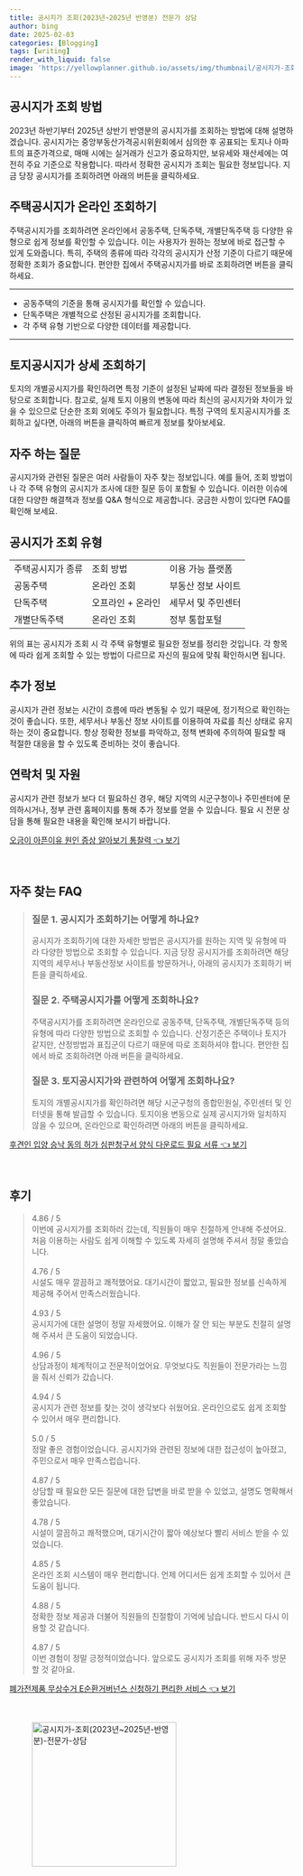 ```yaml
---
title: 공시지가 조회(2023년~2025년 반영분) 전문가 상담
author: bing
date: 2025-02-03
categories: [Blogging]
tags: [writing]
render_with_liquid: false
image: 'https://yellowplanner.github.io/assets/img/thumbnail/공시지가-조회(2023년~2025년-반영분)-전문가-상담.webp'
---
```



<h2 id='공시지가_조회_방법'>공시지가 조회 방법</h2>

<p>2023년 하반기부터 2025년 상반기 반영분의 공시지가를 조회하는 방법에 대해 설명하겠습니다. 공시지가는 중앙부동산가격공시위원회에서 심의한 후 공표되는 토지나 아파트의 표준가격으로, 매매 시에는 실거래가 신고가 중요하지만, 보유세와 재산세에는 여전히 주요 기준으로 작용합니다. 따라서 정확한 공시지가 조회는 필요한 정보입니다. 지금 당장 공시지가를 조회하려면 아래의 버튼을 클릭하세요.</p>

<h2 id='주택공시지가_온라인_조회'>주택공시지가 온라인 조회하기</h2>

<p>주택공시지가를 조회하려면 온라인에서 공동주택, 단독주택, 개별단독주택 등 다양한 유형으로 쉽게 정보를 확인할 수 있습니다. 이는 사용자가 원하는 정보에 바로 접근할 수 있게 도와줍니다. 특히, 주택의 종류에 따라 각각의 공시지가 산정 기준이 다르기 때문에 정확한 조회가 중요합니다. 편안한 집에서 주택공시지가를 바로 조회하려면 버튼을 클릭하세요.</p>

<hr />

<ul>
    <li>공동주택의 기준을 통해 공시지가를 확인할 수 있습니다.</li>
    <li>단독주택은 개별적으로 산정된 공시지가를 조회합니다.</li>
    <li>각 주택 유형 기반으로 다양한 데이터를 제공합니다.</li>
</ul>

<hr />

<h2 id='토지공시지가_상세_조회'>토지공시지가 상세 조회하기</h2>

<p>토지의 개별공시지가를 확인하려면 특정 기준이 설정된 날짜에 따라 결정된 정보들을 바탕으로 조회합니다. 참고로, 실제 토지 이용의 변동에 따라 최신의 공시지가와 차이가 있을 수 있으므로 단순한 조회 외에도 주의가 필요합니다. 특정 구역의 토지공시지가를 조회하고 싶다면, 아래의 버튼을 클릭하여 빠르게 정보를 찾아보세요.</p>

<h2 id='자주하는_질문'>자주 하는 질문</h2>

<p>공시지가와 관련된 질문은 여러 사람들이 자주 찾는 정보입니다. 예를 들어, 조회 방법이나 각 주택 유형의 공시지가 조사에 대한 질문 등이 포함될 수 있습니다. 이러한 이슈에 대한 다양한 해결책과 정보를 Q&A 형식으로 제공합니다. 궁금한 사항이 있다면 FAQ를 확인해 보세요.</p>

<h2 id='공시지가_조회_유형'>공시지가 조회 유형</h2>

<table>
    <tr>
        <td>주택공시지가 종류</td>
        <td>조회 방법</td>
        <td>이용 가능 플랫폼</td>
    </tr>
    <tr>
        <td>공동주택</td>
        <td>온라인 조회</td>
        <td>부동산 정보 사이트</td>
    </tr>
    <tr>
        <td>단독주택</td>
        <td>오프라인 + 온라인</td>
        <td>세무서 및 주민센터</td>
    </tr>
    <tr>
        <td>개별단독주택</td>
        <td>온라인 조회</td>
        <td>정부 통합포털</td>
    </tr>
</table>

<p>위의 표는 공시지가 조회 시 각 주택 유형별로 필요한 정보를 정리한 것입니다. 각 항목에 따라 쉽게 조회할 수 있는 방법이 다르므로 자신의 필요에 맞춰 확인하시면 됩니다.</p>

<h2 id='추가_정보'>추가 정보</h2>

<p>공시지가 관련 정보는 시간이 흐름에 따라 변동될 수 있기 때문에, 정기적으로 확인하는 것이 좋습니다. 또한, 세무서나 부동산 정보 사이트를 이용하여 자료를 최신 상태로 유지하는 것이 중요합니다. 항상 정확한 정보를 파악하고, 정책 변화에 주의하여 필요할 때 적절한 대응을 할 수 있도록 준비하는 것이 좋습니다.</p>

<h2 id='연락처_및_자원'>연락처 및 자원</h2>

<p>공시지가 관련 정보가 보다 더 필요하신 경우, 해당 지역의 시군구청이나 주민센터에 문의하시거나, 정부 관련 홈페이지를 통해 추가 정보를 얻을 수 있습니다. 필요 시 전문 상담을 통해 필요한 내용을 확인해 보시기 바랍니다.</p>


<p><a class="click-button" title="오금이 아픈이유 원인 증상 알아보기 통찰력" href="https://yellowplanner.github.io/posts/%EC%98%A4%EA%B8%88%EC%9D%B4-%EC%95%84%ED%94%88%EC%9D%B4%EC%9C%A0-%EC%9B%90%EC%9D%B8-%EC%A6%9D%EC%83%81-%EC%95%8C%EC%95%84%EB%B3%B4%EA%B8%B0-%ED%86%B5%EC%B0%B0%EB%A0%A5/" rel="dofollow">오금이 아픈이유 원인 증상 알아보기 통찰력 👈 보기</a></p><br>
<h2 id='자주_찾는_FAQ'>자주 찾는 FAQ</h2>
<div itemscope="" itemtype="https://schema.org/FAQPage">
<blockquote>
<div itemscope="" itemprop="mainEntity" itemtype="https://schema.org/Question">
<h3 itemprop="name">질문 1. 공시지가 조회하기는 어떻게 하나요?</h3>
<div itemscope="" itemprop="acceptedAnswer" itemtype="https://schema.org/Answer">
<span itemprop="text">
<p>공시지가 조회하기에 대한 자세한 방법은 공시지가를 원하는 지역 및 유형에 따라 다양한 방법으로 조회할 수 있습니다. 지금 당장 공시지가를 조회하려면 해당 지역의 세무서나 부동산정보 사이트를 방문하거나, 아래의 공시지가 조회하기 버튼을 클릭하세요.</p>
</span>
</div>
</div>
<div itemscope="" itemprop="mainEntity" itemtype="https://schema.org/Question">
<h3 itemprop="name">질문 2. 주택공시지가를 어떻게 조회하나요?</h3>
<div itemscope="" itemprop="acceptedAnswer" itemtype="https://schema.org/Answer">
<span itemprop="text">
<p>주택공시지가를 조회하려면 온라인으로 공동주택, 단독주택, 개별단독주택 등의 유형에 따라 다양한 방법으로 조회할 수 있습니다. 산정기준은 주택이나 토지가 같지만, 산정방법과 표집군이 다르기 때문에 따로 조회하셔야 합니다. 편안한 집에서 바로 조회하려면 아래 버튼을 클릭하세요.</p>
</span>
</div>
</div>
<div itemscope="" itemprop="mainEntity" itemtype="https://schema.org/Question">
<h3 itemprop="name">질문 3. 토지공시지가와 관련하여 어떻게 조회하나요?</h3>
<div itemscope="" itemprop="acceptedAnswer" itemtype="https://schema.org/Answer">
<span itemprop="text">
<p>토지의 개별공시지가를 확인하려면 해당 시군구청의 종합민원실, 주민센터 및 인터넷을 통해 발급할 수 있습니다. 토지이용 변동으로 실제 공시지가와 일치하지 않을 수 있으며, 온라인으로 확인하려면 아래의 버튼을 클릭하세요.</p>
</span>
</div>
</div>
</blockquote>
</div>
<p><a class="click-button" title="후견인 입양 승낙 동의 허가 심판청구서 양식 다운로드 필요 서류" href="https://yellowplanner.github.io/posts/%ED%9B%84%EA%B2%AC%EC%9D%B8-%EC%9E%85%EC%96%91-%EC%8A%B9%EB%82%99-%EB%8F%99%EC%9D%98-%ED%97%88%EA%B0%80-%EC%8B%AC%ED%8C%90%EC%B2%AD%EA%B5%AC%EC%84%9C-%EC%96%91%EC%8B%9D-%EB%8B%A4%EC%9A%B4%EB%A1%9C%EB%93%9C-%ED%95%84%EC%9A%94-%EC%84%9C%EB%A5%98/" rel="dofollow">후견인 입양 승낙 동의 허가 심판청구서 양식 다운로드 필요 서류 👈 보기</a></p><br>
<h2 id='후기'>후기</h2>
<div itemscope itemtype="https://schema.org/Product">
  <blockquote>
  <div itemprop="review" itemscope itemtype="https://schema.org/Review">
      <div itemprop="reviewRating" itemscope itemtype="https://schema.org/Rating"> <span itemprop="ratingValue">4.86</span> / <span itemprop="bestRating">5</span> </div>
      <span itemprop="reviewBody">이번에 공시지가를 조회하러 갔는데, 직원들이 매우 친절하게 안내해 주셨어요. 처음 이용하는 사람도 쉽게 이해할 수 있도록 자세히 설명해 주셔서 정말 좋았습니다.</span>
  </div>
  <br>
  <div itemprop="review" itemscope itemtype="https://schema.org/Review">
      <div itemprop="reviewRating" itemscope itemtype="https://schema.org/Rating"> <span itemprop="ratingValue">4.76</span> / <span itemprop="bestRating">5</span> </div>
      <span itemprop="reviewBody">시설도 매우 깔끔하고 쾌적했어요. 대기시간이 짧았고, 필요한 정보를 신속하게 제공해 주어서 만족스러웠습니다.</span>
  </div>
  <br>
  <div itemprop="review" itemscope itemtype="https://schema.org/Review">
      <div itemprop="reviewRating" itemscope itemtype="https://schema.org/Rating"> <span itemprop="ratingValue">4.93</span> / <span itemprop="bestRating">5</span> </div>
      <span itemprop="reviewBody">공시지가에 대한 설명이 정말 자세했어요. 이해가 잘 안 되는 부분도 친절히 설명해 주셔서 큰 도움이 되었습니다.</span>
  </div>
  <br>
  <div itemprop="review" itemscope itemtype="https://schema.org/Review">
      <div itemprop="reviewRating" itemscope itemtype="https://schema.org/Rating"> <span itemprop="ratingValue">4.96</span> / <span itemprop="bestRating">5</span> </div>
      <span itemprop="reviewBody">상담과정이 체계적이고 전문적이었어요. 무엇보다도 직원들이 전문가라는 느낌을 줘서 신뢰가 갔습니다.</span>
  </div>
  <br>
  <div itemprop="review" itemscope itemtype="https://schema.org/Review">
      <div itemprop="reviewRating" itemscope itemtype="https://schema.org/Rating"> <span itemprop="ratingValue">4.94</span> / <span itemprop="bestRating">5</span> </div>
      <span itemprop="reviewBody">공시지가 관련 정보를 찾는 것이 생각보다 쉬웠어요. 온라인으로도 쉽게 조회할 수 있어서 매우 편리합니다.</span>
  </div>
  <br>
  <div itemprop="review" itemscope itemtype="https://schema.org/Review">
      <div itemprop="reviewRating" itemscope itemtype="https://schema.org/Rating"> <span itemprop="ratingValue">5.0</span> / <span itemprop="bestRating">5</span> </div>
      <span itemprop="reviewBody">정말 좋은 경험이었습니다. 공시지가와 관련된 정보에 대한 접근성이 높아졌고, 주민으로서 매우 만족스럽습니다.</span>
  </div>
  <br>
  <div itemprop="review" itemscope itemtype="https://schema.org/Review">
      <div itemprop="reviewRating" itemscope itemtype="https://schema.org/Rating"> <span itemprop="ratingValue">4.87</span> / <span itemprop="bestRating">5</span> </div>
      <span itemprop="reviewBody">상담할 때 필요한 모든 질문에 대한 답변을 바로 받을 수 있었고, 설명도 명확해서 좋았습니다.</span>
  </div>
  <br>
  <div itemprop="review" itemscope itemtype="https://schema.org/Review">
      <div itemprop="reviewRating" itemscope itemtype="https://schema.org/Rating"> <span itemprop="ratingValue">4.78</span> / <span itemprop="bestRating">5</span> </div>
      <span itemprop="reviewBody">시설이 깔끔하고 쾌적했으며, 대기시간이 짧아 예상보다 빨리 서비스 받을 수 있었습니다.</span>
  </div>
  <br>
  <div itemprop="review" itemscope itemtype="https://schema.org/Review">
      <div itemprop="reviewRating" itemscope itemtype="https://schema.org/Rating"> <span itemprop="ratingValue">4.85</span> / <span itemprop="bestRating">5</span> </div>
      <span itemprop="reviewBody">온라인 조회 시스템이 매우 편리합니다. 언제 어디서든 쉽게 조회할 수 있어서 큰 도움이 됩니다.</span>
  </div>
  <br>
  <div itemprop="review" itemscope itemtype="https://schema.org/Review">
      <div itemprop="reviewRating" itemscope itemtype="https://schema.org/Rating"> <span itemprop="ratingValue">4.88</span> / <span itemprop="bestRating">5</span> </div>
      <span itemprop="reviewBody">정확한 정보 제공과 더불어 직원들의 친절함이 기억에 남습니다. 반드시 다시 이용할 것 같습니다.</span>
  </div>
  <br>
  <div itemprop="review" itemscope itemtype="https://schema.org/Review">
      <div itemprop="reviewRating" itemscope itemtype="https://schema.org/Rating"> <span itemprop="ratingValue">4.87</span> / <span itemprop="bestRating">5</span> </div>
      <span itemprop="reviewBody">이번 경험이 정말 긍정적이었습니다. 앞으로도 공시지가 조회를 위해 자주 방문할 것 같아요.</span>
  </div>
  </blockquote>
</div>
<p><a class="click-button" title="폐가전제품 무상수거 E순환거버넌스 신청하기 편리한 서비스" href="https://yellowplanner.github.io/posts/%ED%8F%90%EA%B0%80%EC%A0%84%EC%A0%9C%ED%92%88-%EB%AC%B4%EC%83%81%EC%88%98%EA%B1%B0-E%EC%88%9C%ED%99%98%EA%B1%B0%EB%B2%84%EB%84%8C%EC%8A%A4-%EC%8B%A0%EC%B2%AD%ED%95%98%EA%B8%B0-%ED%8E%B8%EB%A6%AC%ED%95%9C-%EC%84%9C%EB%B9%84%EC%8A%A4/" rel="dofollow">폐가전제품 무상수거 E순환거버넌스 신청하기 편리한 서비스 👈 보기</a></p><br>
<figure class="image"><img src="https://yellowplanner.github.io/assets/img/thumbnail/공시지가-조회(2023년~2025년-반영분)-전문가-상담.webp" alt="공시지가-조회(2023년~2025년-반영분)-전문가-상담" width="256" height="256"></figure>